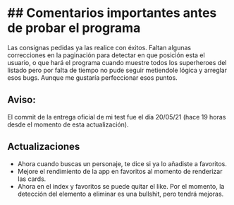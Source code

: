 
# ##  Comentarios importantes antes de probar el programa

Las consignas pedidas ya las realice con éxitos. Faltan algunas correcciones en la paginación para detectar en que posición esta el usuario, o que hará el programa cuando muestre todos los superheroes del listado pero por falta de tiempo no pude seguir metiendole lógica y arreglar esos bugs. Aunque me gustaría perfeccionar esos puntos. 

## Aviso:
El commit de la entrega oficial de mi test fue el día 20/05/21 (hace 19 horas desde el momento de esta actualización). 

## Actualizaciones
- Ahora cuando buscas un personaje, te dice si ya lo añadiste a favoritos. 
- Mejore el rendimiento de la app en favoritos al momento de renderizar las cards.
- Ahora en el index y favoritos se puede quitar el like. Por el momento, la detección del elemento a eliminar es una bullshit, pero tendrá mejoras.

